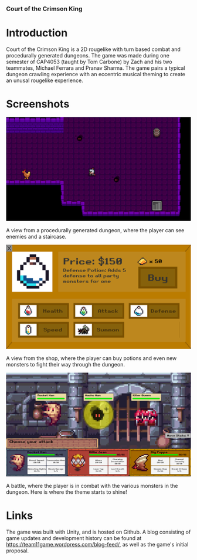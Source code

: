 ### Court of the Crimson King

# Introduction
Court of the Crimson King is a 2D rougelike with turn based combat and procedurally generated dungeons. The game was made during one semester of CAP4053 (taught by Tom Carbone) by Zach and his two teammates, Michael Ferrara and Pranav Sharma. The game pairs a typical dungeon crawling experience with an eccentric musical theming to create 
an unusal rougelike experience.

# Screenshots

![Dungeon View](images/img0.png)

A view from a procedurally generated dungeon, where the player can see enemies and a staircase.

![Shop View](images/img1.png)

A view from the shop, where the player can buy potions and even new monsters to fight their way through the dungeon.

![Battle View](images/img2.png)

A battle, where the player is in combat with the various monsters in the dungeon. Here is where the theme starts to shine!

# Links
The game was built with Unity, and is hosted on Github. A blog consisting of game updates and development history can be found at https://team11game.wordpress.com/blog-feed/, as well as the game's initial proposal.
